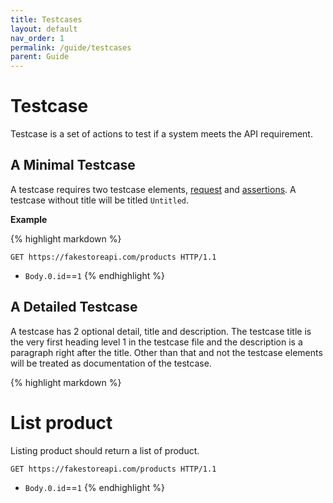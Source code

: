 ```yaml
---
title: Testcases
layout: default
nav_order: 1
permalink: /guide/testcases
parent: Guide
---
```


# Testcase

Testcase is a set of actions to test if a system meets the API requirement.

## A Minimal Testcase

A testcase requires two testcase elements, [request](../syntax/requests.md) and [assertions](../syntax/assertions.md). A testcase without title will be titled `Untitled`.

**Example**

{% highlight markdown %}
```http
GET https://fakestoreapi.com/products HTTP/1.1
```

* `Body.0.id`==`1`
{% endhighlight %}

## A Detailed Testcase

A testcase has 2 optional detail, title and description. The testcase title is the very first heading level 1 in the testcase file and the description is a paragraph right after the title. Other than that and not the testcase elements will be treated as documentation of the testcase.

{% highlight markdown %}
# List product

Listing product should return a list of product.

```http
GET https://fakestoreapi.com/products HTTP/1.1
```

* `Body.0.id`==`1`
{% endhighlight %}
